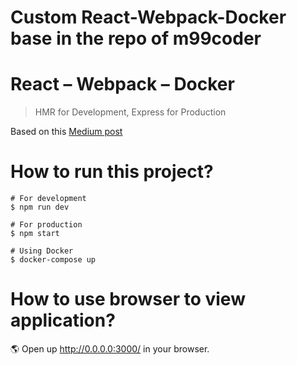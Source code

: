 # Custom React-Webpack-Docker base in the repo of m99coder


# React – Webpack – Docker

> HMR for Development, Express for Production

Based on this [Medium post](https://medium.com/@andyccs/ae0e73243db4)

# How to run this project?

```shell
# For development
$ npm run dev

# For production
$ npm start

# Using Docker
$ docker-compose up
```

# How to use browser to view application?

🌎  Open up http://0.0.0.0:3000/ in your browser.

